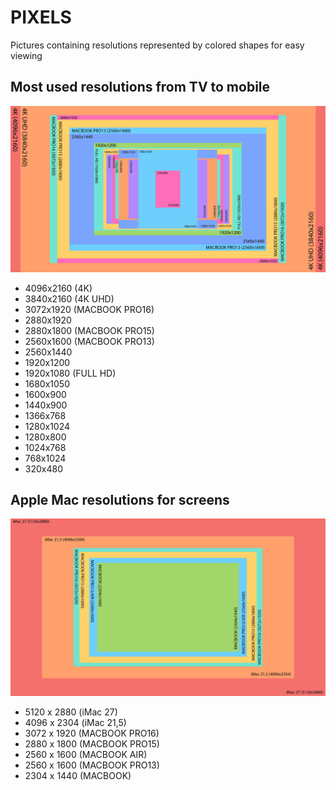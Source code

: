 # PIXELS

Pictures containing resolutions represented by colored shapes for easy viewing

## Most used resolutions from TV to mobile
![preview most used](/4K_to_lower_screens-low.jpg)

* 4096x2160 (4K) 
* 3840x2160 (4K UHD)
* 3072x1920 (MACBOOK PRO16)
* 2880x1920
* 2880x1800 (MACBOOK PRO15)
* 2560x1600 (MACBOOK PRO13)
* 2560x1440
* 1920x1200
* 1920x1080 (FULL HD)
* 1680x1050
* 1600x900
* 1440x900
* 1366x768
* 1280x1024
* 1280x800
* 1024x768
* 768x1024
* 320x480

## Apple Mac resolutions for screens
![preview](/MAC_screens-low.jpg)

* 5120 x 2880 (iMac 27)
* 4096 x 2304 (iMac 21,5)
* 3072 x 1920 (MACBOOK PRO16)
* 2880 x 1800 (MACBOOK PRO15)
* 2560 x 1600 (MACBOOK AIR)
* 2560 x 1600 (MACBOOK PRO13)
* 2304 x 1440 (MACBOOK)

